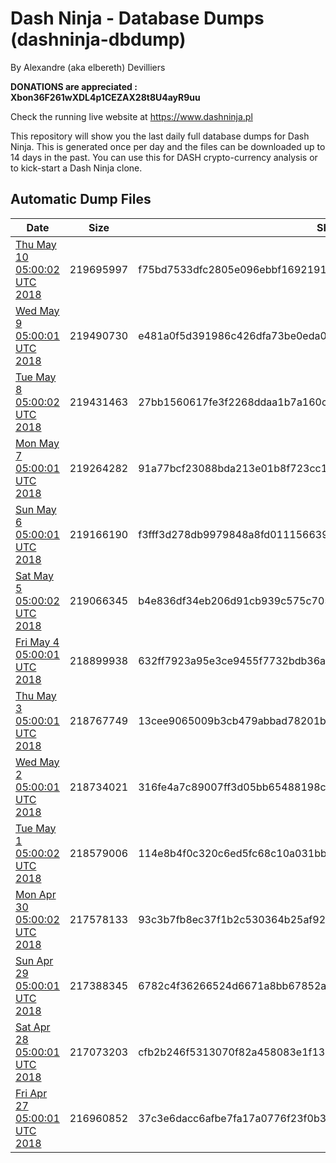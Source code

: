 # Dash Ninja - Database Dumps (dashninja-dbdump)
By Alexandre (aka elbereth) Devilliers

**DONATIONS are appreciated : Xbon36F261wXDL4p1CEZAX28t8U4ayR9uu**

Check the running live website at https://www.dashninja.pl

This repository will show you the last daily full database dumps for Dash Ninja. This is generated once per day and the files can be downloaded up to 14 days in the past.
You can use this for DASH crypto-currency analysis or to kick-start a Dash Ninja clone.


## Automatic Dump Files
| Date | Size | SHA256 |
|--|--|--|
| [Thu May 10 05:00:02 UTC 2018](https://transfer.sh/ne3Iv/dashninja-dbdump-20180510070002.tar.bz2) | 219695997 | f75bd7533dfc2805e096ebbf169219124637fa77dfec7d42663560213023d173 | 
| [Wed May  9 05:00:01 UTC 2018](https://transfer.sh/f1Hdo/dashninja-dbdump-20180509070001.tar.bz2) | 219490730 | e481a0f5d391986c426dfa73be0eda01207188148a6139429ed97c48ed418c34 | 
| [Tue May  8 05:00:02 UTC 2018](https://transfer.sh/EXslh/dashninja-dbdump-20180508070002.tar.bz2) | 219431463 | 27bb1560617fe3f2268ddaa1b7a160c3f988060310524ffcf76b731f3048787d | 
| [Mon May  7 05:00:01 UTC 2018](https://transfer.sh/y671h/dashninja-dbdump-20180507070001.tar.bz2) | 219264282 | 91a77bcf23088bda213e01b8f723cc145fd79326545bc43303b4766624ff97f5 | 
| [Sun May  6 05:00:01 UTC 2018](https://transfer.sh/40lEz/dashninja-dbdump-20180506070001.tar.bz2) | 219166190 | f3fff3d278db9979848a8fd0111566399d14c83db039ea80da7ff01b70a5f71c | 
| [Sat May  5 05:00:02 UTC 2018](https://transfer.sh/MXH0Z/dashninja-dbdump-20180505070002.tar.bz2) | 219066345 | b4e836df34eb206d91cb939c575c705815ff7ff551c2db93b6d653f4a452c61f | 
| [Fri May  4 05:00:01 UTC 2018](https://transfer.sh/HHjS3/dashninja-dbdump-20180504070001.tar.bz2) | 218899938 | 632ff7923a95e3ce9455f7732bdb36a751eb1c37f5651a8ce47bf5e00a7e7bdb | 
| [Thu May  3 05:00:01 UTC 2018](https://transfer.sh/Ssj1/dashninja-dbdump-20180503070001.tar.bz2) | 218767749 | 13cee9065009b3cb479abbad78201b74de41d935af523ee53a03b22c5477f319 | 
| [Wed May  2 05:00:01 UTC 2018](https://transfer.sh/qyXCV/dashninja-dbdump-20180502070001.tar.bz2) | 218734021 | 316fe4a7c89007ff3d05bb65488198cacb2ed0949f97e54355cec5934d312611 | 
| [Tue May  1 05:00:02 UTC 2018](https://transfer.sh/yJVQZ/dashninja-dbdump-20180501070002.tar.bz2) | 218579006 | 114e8b4f0c320c6ed5fc68c10a031bbf79764b13ea314d244f1d5d722131e5e3 | 
| [Mon Apr 30 05:00:02 UTC 2018](https://transfer.sh/mV5zz/dashninja-dbdump-20180430070001.tar.bz2) | 217578133 | 93c3b7fb8ec37f1b2c530364b25af924a04b1032c671abf17b025a0b11b74edc | 
| [Sun Apr 29 05:00:01 UTC 2018](https://transfer.sh/1wGWq/dashninja-dbdump-20180429070001.tar.bz2) | 217388345 | 6782c4f36266524d6671a8bb67852a2b31f548f7e2d935f7299e6e62cfef5d5f | 
| [Sat Apr 28 05:00:01 UTC 2018](https://transfer.sh/kkIX0/dashninja-dbdump-20180428070001.tar.bz2) | 217073203 | cfb2b246f5313070f82a458083e1f134509e1480490878aa70040abd69d6e081 | 
| [Fri Apr 27 05:00:01 UTC 2018](https://transfer.sh/ORdrL/dashninja-dbdump-20180427070001.tar.bz2) | 216960852 | 37c3e6dacc6afbe7fa17a0776f23f0b3cff89386068539e47ca4baa33d1ec197 | 
